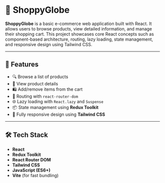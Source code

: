 # 🛒 ShoppyGlobe

**ShoppyGlobe** is a basic e-commerce web application built with React. It allows users to browse products, view detailed information, and manage their shopping cart. This project showcases core React concepts such as component-based architecture, routing, lazy loading, state management, and responsive design using Tailwind CSS.

---

## 🚀 Features

- 🔍 Browse a list of products
- 📄 View product details
- 🛍️ Add/remove items from the cart
- 🧭 Routing with `react-router-dom`
- 🌐 Lazy loading with `React.lazy` and `Suspense`
- 📦 State management using **Redux Toolkit**
- 📱 Fully responsive design using **Tailwind CSS**

---

## 🛠️ Tech Stack

- **React**
- **Redux Toolkit**
- **React Router DOM**
- **Tailwind CSS**
- **JavaScript (ES6+)**
- **Vite** (for fast bundling)



